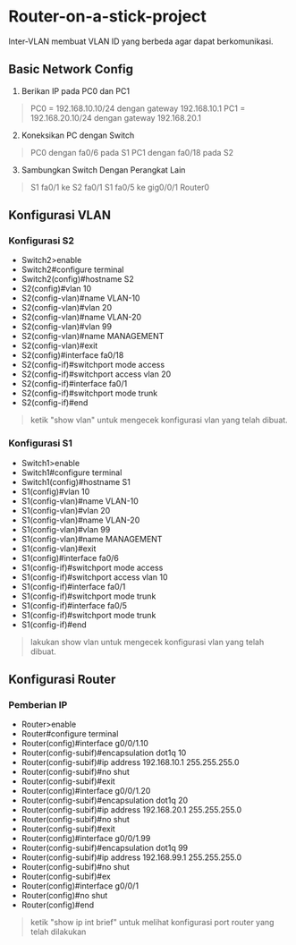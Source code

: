 # Router-on-a-stick-project

Inter-VLAN membuat VLAN ID yang berbeda agar dapat berkomunikasi.

## Basic Network Config

 1. Berikan IP pada PC0 dan PC1
 > PC0 = 192.168.10.10/24 dengan gateway 192.168.10.1
 > PC1 = 192.168.20.10/24 dengan gateway 192.168.20.1
 2. Koneksikan PC dengan Switch
 > PC0 dengan fa0/6 pada S1
 > PC1 dengan fa0/18 pada S2
 3. Sambungkan Switch Dengan Perangkat Lain
 > S1 fa0/1 ke S2 fa0/1
 > S1 fa0/5 ke gig0/0/1 Router0

## Konfigurasi VLAN

### Konfigurasi S2

- Switch2>enable
- Switch2#configure terminal
- Switch2(config)#hostname S2
- S2(config)#vlan 10
- S2(config-vlan)#name VLAN-10
- S2(config-vlan)#vlan 20
- S2(config-vlan)#name VLAN-20
- S2(config-vlan)#vlan 99
- S2(config-vlan)#name MANAGEMENT
- S2(config-vlan)#exit
- S2(config)#interface fa0/18
- S2(config-if)#switchport mode access
- S2(config-if)#switchport access vlan 20
- S2(config-if)#interface fa0/1
- S2(config-if)#switchport mode trunk
- S2(config-if)#end
> ketik "show vlan" untuk mengecek konfigurasi vlan yang telah dibuat.

### Konfigurasi S1

- Switch1>enable
- Switch1#configure terminal
- Switch1(config)#hostname S1
- S1(config)#vlan 10
- S1(config-vlan)#name VLAN-10
- S1(config-vlan)#vlan 20
- S1(config-vlan)#name VLAN-20
- S1(config-vlan)#vlan 99
- S1(config-vlan)#name MANAGEMENT
- S1(config-vlan)#exit
- S1(config)#interface fa0/6
- S1(config-if)#switchport mode access
- S1(config-if)#switchport access vlan 10
- S1(config-if)#interface fa0/1
- S1(config-if)#switchport mode trunk
- S1(config-if)#interface fa0/5
- S1(config-if)#switchport mode trunk
- S1(config-if)#end
> lakukan show vlan untuk mengecek konfigurasi vlan yang telah dibuat.

## Konfigurasi Router

### Pemberian IP

- Router>enable
- Router#configure terminal
- Router(config)#interface g0/0/1.10
- Router(config-subif)#encapsulation dot1q 10
- Router(config-subif)#ip address 192.168.10.1 255.255.255.0
- Router(config-subif)#no shut
- Router(config-subif)#exit
- Router(config)#interface g0/0/1.20
- Router(config-subif)#encapsulation dot1q 20
- Router(config-subif)#ip address 192.168.20.1 255.255.255.0
- Router(config-subif)#no shut
- Router(config-subif)#exit
- Router(config)#interface g0/0/1.99
- Router(config-subif)#encapsulation dot1q 99
- Router(config-subif)#ip address 192.168.99.1 255.255.255.0
- Router(config-subif)#no shut
- Router(config-subif)#ex
- Router(config)#interface g0/0/1
- Router(config)#no shut
- Router(config)#end
> ketik "show ip int brief" untuk melihat konfigurasi port router yang telah dilakukan

